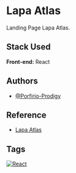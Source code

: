 
# Lapa Atlas

Landing Page Lapa Atlas.


## Stack Used

**Front-end:** React



## Authors

- [@Porfirio-Prodigy](https://github.com/Porfirio-Prodigy)


## Reference

 - [Lapa Atlas](https://www.lapa.ninja/lab/atlas/#)


## Tags

[![React](https://img.shields.io/badge/React-20232A?style=for-the-badge&logo=react&logoColor=61DAFB)](https://react.dev/)